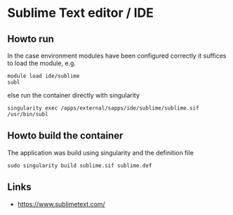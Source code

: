 # Sublime Text editor / IDE 

## Howto run 

In the case environment modules have been configured correctly it
suffices to load the module, e.g. 

```
module load ide/sublime
subl
```

else run the container directly with singularity 

```
singularity exec /apps/external/sapps/ide/sublime/sublime.sif /usr/bin/subl
```

## Howto build the container

The application was build using singularity and the definition file

```
sudo singularity build sublime.sif sublime.def
```

## Links 

  * https://www.sublimetext.com/ 

```
